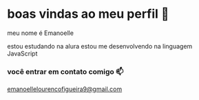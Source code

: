 # boas vindas ao meu perfil 💋

meu nome é Emanoelle 

estou estudando na alura 
estou me desenvolvendo na linguagem JavaScript 

### você entrar em contato comigo 📫

emanoellelourencofigueira9@gmail.com 
